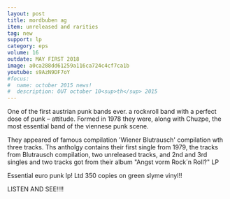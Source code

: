 ```yaml
---
layout: post
title: mordbuben ag
item: unreleased and rarities
tag: new
support: lp
category: eps
volume: 16
outdate: MAY FIRST 2018
image: a0ca288dd61259a116ca724c4cf7ca1b
youtube: s9AzN9DF7oY
#focus:
#  name: october 2015 news!
#  description: OUT october 10<sup>th</sup> 2015
---
```


One of the first austrian punk bands ever. a rock`n`roll band with a perfect dose of punk – attitude. Formed in 1978 they were, along with Chuzpe, the most essential band of the viennese punk scene.

They appeared of famous compilation 'Wiener Blutrausch' compilation wth three tracks. Ths antholgy contains their first single from 1979, the tracks from Blutrausch compilation, two unreleased tracks, and 2nd and 3rd singles and two tracks got from their album "Angst vorm Rock´n Roll?" LP

Essential euro punk lp! Ltd 350 copies on green slyme vinyl!!

LISTEN AND SEE!!!!
